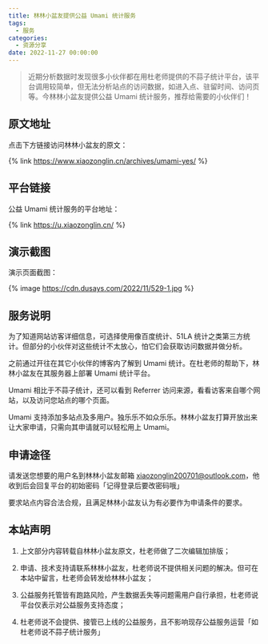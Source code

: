 ```yaml
---
title: 林林小盆友提供公益 Umami 统计服务
tags:
  - 服务
categories:
  - 资源分享
date: 2022-11-27 00:00:00
---
```


> 近期分析数据时发现很多小伙伴都在用杜老师提供的不蒜子统计平台，该平台调用较简单，但无法分析站点的访问数据，如进入点、驻留时间、访问页等。今林林小盆友提供公益 Umami 统计服务，推荐给需要的小伙伴们！

<!-- more -->

## 原文地址

点击下方链接访问林林小盆友的原文：

{% link https://www.xiaozonglin.cn/archives/umami-yes/ %}

## 平台链接

公益 Umami 统计服务的平台地址：

{% link https://u.xiaozonglin.cn/ %}

## 演示截图

演示页面截图：

{% image https://cdn.dusays.com/2022/11/529-1.jpg %}

## 服务说明

为了知道网站访客详细信息，可选择使用像百度统计、51LA 统计之类第三方统计。但部分的小伙伴对这些统计不太放心，怕它们会获取访问数据并做分析。

之前通过开往在其它小伙伴的博客内了解到 Umami 统计。在杜老师的帮助下，林林小盆友在其服务器上部署 Umami 统计平台。

Umami 相比于不蒜子统计，还可以看到 Referrer 访问来源，看看访客来自哪个网站，以及访问您站点的哪个页面。

Umami 支持添加多站点及多用户。独乐乐不如众乐乐。林林小盆友打算开放出来让大家申请，只需向其申请就可以轻松用上 Umami。

## 申请途径

请发送您想要的用户名到林林小盆友邮箱 xiaozonglin200701@outlook.com，他收到后会回复平台的初始密码「记得登录后要改密码哦」

要求站点内容合法合规，且满足林林小盆友认为有必要作为申请条件的要求。

## 本站声明

1. 上文部分内容转载自林林小盆友原文，杜老师做了二次编辑加排版；

2. 申请、技术支持请联系林林小盆友，杜老师说不提供相关问题的解决。但可在本站中留言，杜老师会转发给林林小盆友；

3. 公益服务托管皆有跑路风险，产生数据丢失等问题需用户自行承担，杜老师说平台仅表示对公益服务支持态度；

4. 杜老师说不会提供、接管已上线的公益服务，且不影响现存公益服务运营「如杜老师说不蒜子统计服务」